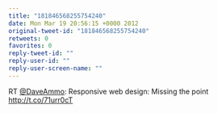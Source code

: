 ```yaml
---
title: "181846568255754240"
date: Mon Mar 19 20:56:15 +0000 2012
original-tweet-id: "181846568255754240"
retweets: 0
favorites: 0
reply-tweet-id: ""
reply-user-id: ""
reply-user-screen-name: ""
---
```

RT <a href="https://twitter.com/DaveAmmo">@DaveAmmo</a>: Responsive web design: Missing the point http://t.co/71urr0cT
